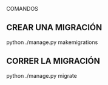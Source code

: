 COMANDOS

## CREAR UNA MIGRACIÓN

python ./manage.py makemigrations

## CORRER LA MIGRACIÓN

python ./manage.py migrate
